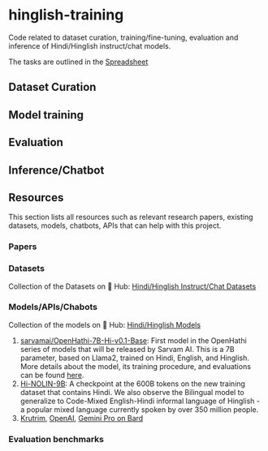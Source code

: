 # hinglish-training
Code related to dataset curation, training/fine-tuning, evaluation and inference of Hindi/Hinglish instruct/chat models.

The tasks are outlined in the [Spreadsheet](https://docs.google.com/spreadsheets/d/15TVCqWisQW_goCjd5vSpEArmJxm04dB0213BOP6EmvY/edit?usp=sharing)

## Dataset Curation

## Model training

## Evaluation

## Inference/Chatbot

## Resources
This section lists all resources such as relevant research papers, existing datasets, models, chatbots, APIs that can help with this project.

### Papers

### Datasets
Collection of the Datasets on 🤗 Hub: [Hindi/Hinglish Instruct/Chat Datasets](https://huggingface.co/collections/smangrul/hindi-hinglish-instruct-chat-datasets-658eca76f1aef46ec0f40df4)

### Models/APIs/Chabots
Collection of the models on 🤗 Hub: [Hindi/Hinglish Models](https://huggingface.co/collections/smangrul/hindi-hinglish-models-658ecbeb3533188375f980ea)
1. [sarvamai/OpenHathi-7B-Hi-v0.1-Base](https://huggingface.co/sarvamai/OpenHathi-7B-Hi-v0.1-Base): First model in the OpenHathi series of models that will be released by Sarvam AI. This is a 7B parameter, based on Llama2, trained on Hindi, English, and Hinglish. More details about the model, its training procedure, and evaluations can be found [here](https://www.sarvam.ai/blog/announcing-openhathi-series).
2. [Hi-NOLIN-9B](https://huggingface.co/nolanoAI/Hi-NOLIN-9B): A checkpoint at the 600B tokens on the new training dataset that contains Hindi. We also observe the Bilingual model to generalize to Code-Mixed English-Hindi informal language of Hinglish - a popular mixed language currently spoken by over 350 million people.
3. [Krutrim](https://olakrutrim.com/), [OpenAI](chat.openai.com), [Gemini Pro on Bard](https://bard.google.com/chat)

### Evaluation benchmarks
